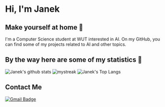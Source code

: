 # Hi, I'm Janek
## Make yourself at home :new_moon_with_face:

I'm a Computer Science student at WUT interested in AI. On my GitHub, you can find some of my projects related to AI and other topics. 

## By the way here are some of my statistics 🚀
![Janek's github stats](https://github-readme-stats.vercel.app/api?username=janekfilipecki&show_icons=true&theme=tokyonight)
<img src="https://github-readme-streak-stats.herokuapp.com/?user=janekfilipecki&theme=tokyonight" alt="mystreak"/>
![Janek's Top Langs](https://github-readme-stats.vercel.app/api/top-langs/?username=janekfilipecki&theme=tokyonight&layout=compact)

## Contact Me
[![Gmail Badge](https://img.shields.io/badge/-filipeckijan@gmail.com-purple?style=flat-roundedrectangle&logo=Gmail&logoColor=white&link=mailto:filipeckijan@gmail.com)](filipeckijan@gmail.com)
